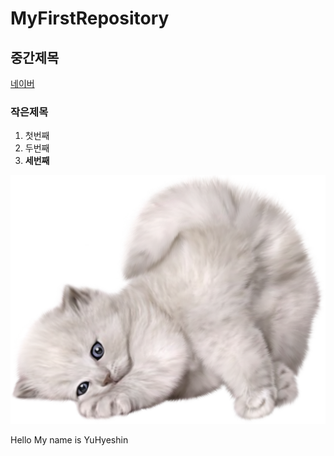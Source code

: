 # MyFirstRepository
## 중간제목
 [네이버](https://naver.com "네이버")
 ### 작은제목
 
 1. 첫번째
 2. 두번째
 3. __세번째__
 
<img width="" height="" src="./Png/예시용 고양이.png">
 
 
Hello My name is YuHyeshin

